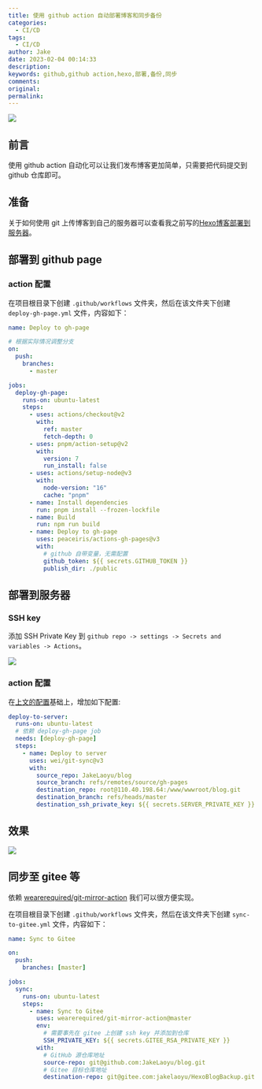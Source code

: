 ```yaml
---
title: 使用 github action 自动部署博客和同步备份
categories:
  - CI/CD
tags:
  - CI/CD
author: Jake
date: 2023-02-04 00:14:33
description:
keywords: github,github action,hexo,部署,备份,同步
comments:
original:
permalink:
---
```


![](//blogimg.jakeyu.top/使用-github-action-自动部署博客和同步备份/44036562.png)

<!--more-->

## 前言

使用 github action 自动化可以让我们发布博客更加简单，只需要把代码提交到 github 仓库即可。

## 准备

关于如何使用 git 上传博客到自己的服务器可以查看我之前写的[Hexo博客部署到服务器](/2016/12/06/Hexo%E5%8D%9A%E5%AE%A2%E6%90%AD%E5%BB%BA%E5%88%B0%E6%9C%8D%E5%8A%A1%E5%99%A8%E5%B9%B6%E8%87%AA%E5%8A%A8%E9%83%A8%E7%BD%B2/)。

## 部署到 github page
### action 配置

在项目根目录下创建 `.github/workflows` 文件夹，然后在该文件夹下创建 `deploy-gh-page.yml` 文件，内容如下：

```yml
name: Deploy to gh-page

# 根据实际情况调整分支
on:
  push:
    branches:
      - master

jobs:
  deploy-gh-page:
    runs-on: ubuntu-latest
    steps:
      - uses: actions/checkout@v2
        with:
          ref: master
          fetch-depth: 0
      - uses: pnpm/action-setup@v2
        with:
          version: 7
          run_install: false
      - uses: actions/setup-node@v3
        with:
          node-version: "16"
          cache: "pnpm"
      - name: Install dependencies
        run: pnpm install --frozen-lockfile
      - name: Build
        run: npm run build
      - name: Deploy to gh-page
        uses: peaceiris/actions-gh-pages@v3
        with:
          # github 自带变量，无需配置
          github_token: ${{ secrets.GITHUB_TOKEN }}
          publish_dir: ./public
```

## 部署到服务器
### SSH key

添加 SSH Private Key 到 `github repo -> settings -> Secrets and variables -> Actions`。

![](//blogimg.jakeyu.top/使用-github-action-自动部署博客和同步备份/SCR-20230204-mh.png)

### action 配置

在[上文的配置](#action-配置)基础上，增加如下配置:

```yml
deploy-to-server:
  runs-on: ubuntu-latest
  # 依赖 deploy-gh-page job
  needs: [deploy-gh-page]
  steps:
    - name: Deploy to server
      uses: wei/git-sync@v3
      with:
        source_repo: JakeLaoyu/blog
        source_branch: refs/remotes/source/gh-pages
        destination_repo: root@110.40.198.64:/www/wwwroot/blog.git
        destination_branch: refs/heads/master
        destination_ssh_private_key: ${{ secrets.SERVER_PRIVATE_KEY }}
```

## 效果

![](//blogimg.jakeyu.top/使用-github-action-自动部署博客和同步备份/SCR-20230204-s2.png)

## 同步至 gitee 等

依赖 [wearerequired/git-mirror-action](https://github.com/wearerequired/git-mirror-action) 我们可以很方便实现。

在项目根目录下创建 `.github/workflows` 文件夹，然后在该文件夹下创建 `sync-to-gitee.yml` 文件，内容如下：

```yml
name: Sync to Gitee

on:
  push:
    branches: [master]

jobs:
  sync:
    runs-on: ubuntu-latest
    steps:
      - name: Sync to Gitee
        uses: wearerequired/git-mirror-action@master
        env:
          # 需要事先在 gitee 上创建 ssh key 并添加到仓库
          SSH_PRIVATE_KEY: ${{ secrets.GITEE_RSA_PRIVATE_KEY }}
        with:
          # GitHub 源仓库地址
          source-repo: git@github.com:JakeLaoyu/blog.git
          # Gitee 目标仓库地址
          destination-repo: git@gitee.com:jakelaoyu/HexoBlogBackup.git
```